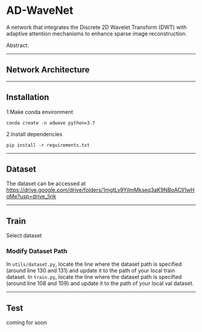 # AD-WaveNet #
A network that integrates the Discrete 2D Wavelet Transform (DWT) with adaptive attention mechanisms to enhance sparse image reconstruction.

Abstract:

- - - -
## Network Architecture ##

- - - -
## Installation ##
1.Make conda environment
```
conda create -n adwave python=3.7
```
2.Install dependencies
```
pip install -r requirements.txt
```
- - - -
## Dataset ##

The dataset can be accessed at https://drive.google.com/drive/folders/1mgtLv9YjlmMkseq3aK9NBoAClI1wHoMe?usp=drive_link

- - - -
## Train ##
Select dataset

### Modify Dataset Path 
In `utils/dataset.py`, locate the line where the dataset path is specified (around line 130 and 131) and update it to the path of your local train dataset. 
In `train.py`, locate the line where the dataset path is specified (around line 108 and 109) and update it to the path of your local val dataset. 


- - - -
## Test ##
 
coming for soon
